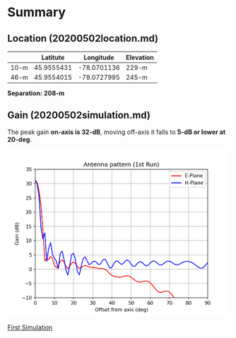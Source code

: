 # Summary


## Location (20200502location.md)

|      | Latitute   | Longitude   | Elevation |
|------|------------|-------------|-----------|
| 10-m | 45.9555431 | -78.0701136 | 229-m     |
| 46-m | 45.9554015 | -78.0727995 | 245-m     |

**Separation: 208-m**

## Gain (20200502simulation.md)
The peak gain **on-axis is 32-dB**, moving off-axis it falls to **5-dB or lower at 20-deg**.

![E and H gain slices](FirstRunSimulation/First.png)

[First Simulation](20200502simulations.md)
